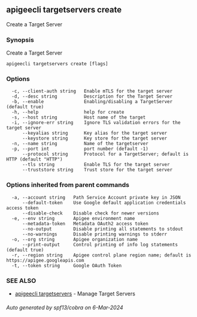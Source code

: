 ## apigeecli targetservers create

Create a Target Server

### Synopsis

Create a Target Server

```
apigeecli targetservers create [flags]
```

### Options

```
  -c, --client-auth string   Enable mTLS for the target server
  -d, --desc string          Description for the Target Server
  -b, --enable               Enabling/disabling a TargetServer (default true)
  -h, --help                 help for create
  -s, --host string          Host name of the target
  -i, --ignore-err string    Ignore TLS validation errors for the target server
      --keyalias string      Key alias for the target server
      --keystore string      Key store for the target server
  -n, --name string          Name of the targetserver
  -p, --port int             port number (default -1)
      --protocol string      Protocol for a TargetServer; default is HTTP (default "HTTP")
      --tls string           Enable TLS for the target server
      --truststore string    Trust store for the target server
```

### Options inherited from parent commands

```
  -a, --account string   Path Service Account private key in JSON
      --default-token    Use Google default application credentials access token
      --disable-check    Disable check for newer versions
  -e, --env string       Apigee environment name
      --metadata-token   Metadata OAuth2 access token
      --no-output        Disable printing all statements to stdout
      --no-warnings      Disable printing warnings to stderr
  -o, --org string       Apigee organization name
      --print-output     Control printing of info log statements (default true)
  -r, --region string    Apigee control plane region name; default is https://apigee.googleapis.com
  -t, --token string     Google OAuth Token
```

### SEE ALSO

* [apigeecli targetservers](apigeecli_targetservers.md)	 - Manage Target Servers

###### Auto generated by spf13/cobra on 6-Mar-2024
